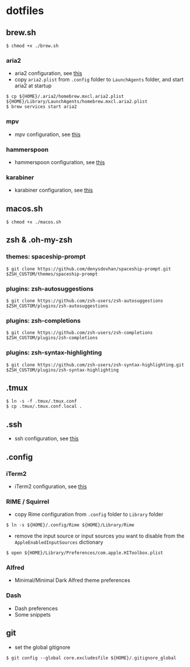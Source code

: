 # dotfiles

## brew.sh

```
$ chmod +x ./brew.sh
```

### aria2

- aria2 configuration, see [this](https://github.com/ZhenpengWu/dotfiles/tree/master/.aria2)
- copy `aria2.plist` from `.config` folder to `LaunchAgents` folder, and start aria2 at startup

```
$ cp ${HOME}/.aria2/homebrew.mxcl.aria2.plist ${HOME}/Library/LaunchAgents/homebrew.mxcl.aria2.plist
$ brew services start aria2
```

### mpv

- mpv configuration, see [this](https://github.com/ZhenpengWu/mpv-config)

### hammerspoon

- hammerspoon configuration, see [this](https://github.com/ZhenpengWu/dotfiles/tree/master/.hammerspoon)

### karabiner

- karabiner configuration, see [this](https://github.com/ZhenpengWu/dotfiles/tree/master/.config/karabiner)

## macos.sh

```
$ chmod +x ./macos.sh
```

## zsh & .oh-my-zsh

### themes: spaceship-prompt

```
$ git clone https://github.com/denysdovhan/spaceship-prompt.git $ZSH_CUSTOM/themes/spaceship-prompt
```

### plugins: zsh-autosuggestions

```
$ git clone https://github.com/zsh-users/zsh-autosuggestions $ZSH_CUSTOM/plugins/zsh-autosuggestions
```

### plugins: zsh-completions

```
$ git clone https://github.com/zsh-users/zsh-completions $ZSH_CUSTOM/plugins/zsh-completions
```

### plugins: zsh-syntax-highlighting

```
$ git clone https://github.com/zsh-users/zsh-syntax-highlighting.git $ZSH_CUSTOM/plugins/zsh-syntax-highlighting
```

## .tmux

```
$ ln -s -f .tmux/.tmux.conf
$ cp .tmux/.tmux.conf.local .
```

## .ssh

- ssh configuration, see [this](https://github.com/ZhenpengWu/dotfiles/tree/master/.ssh)

## .config

### iTerm2

- iTerm2 configuration, see [this](https://github.com/ZhenpengWu/dotfiles/tree/master/.config/iterm2)

### RIME / Squirrel

- copy Rime configuration from `.config` folder to `Library` folder

```
$ ln -s ${HOME}/.config/Rime ${HOME}/Library/Rime
```

- remove the input source or input sources you want to disable from the `AppleEnabledInputSources` dictionary

```
$ open ${HOME}/Library/Preferences/com.apple.HIToolbox.plist
```

### Alfred

- Minimal/Minimal Dark Alfred theme preferences

### Dash

- Dash preferences
- Some snippets

## git

- set the global gitignore

```
$ git config --global core.excludesfile ${HOME}/.gitignore_global
```
